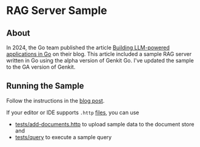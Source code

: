# RAG Server Sample

## About
In 2024, the Go team published the article [Building LLM-powered applications in Go](https://go.dev/blog/llmpowered) on their blog. This article included a sample RAG server written in Go using the alpha version of Genkit Go. I've updated the sample to the GA version of Genkit. 

## Running the Sample
Follow the instructions in the [blog post](https://go.dev/blog/llmpowered).

If your editor or IDE supports `.http` [files](https://www.jetbrains.com/help/idea/exploring-http-syntax.html), you can use 
- [tests/add-documents.http](./tests/add-documents.http) to upload sample data to the document store and
- [tests/query](tests/query.http) to execute a sample query

